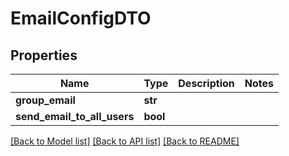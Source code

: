 # EmailConfigDTO

## Properties
Name | Type | Description | Notes
------------ | ------------- | ------------- | -------------
**group_email** | **str** |  | 
**send_email_to_all_users** | **bool** |  | 

[[Back to Model list]](../README.md#documentation-for-models) [[Back to API list]](../README.md#documentation-for-api-endpoints) [[Back to README]](../README.md)

